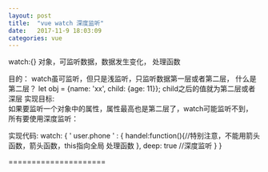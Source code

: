 ```yaml
---
layout: post
title:  "vue watch 深度监听"
date:   2017-11-9 18:03:09
categories: vue
---
```

watch:{} 对象，可监听数据，数据发生变化， 处理函数

目的： watch虽可监听，但只是浅监听，只监听数据第一层或者第二层，
什么是第二层？
 let obj = {name: 'xx', child: {age: 11}};
  child之后的值就为第二层或者深层
实现目标:  
   如果要监听一个对象中的属性，属性最高也是第二层了，watch可能监听不到，
 所有要使用深度监听：

实现代码:
watch: {
	' user.phone ' : {
		handel:function(){//特别注意，不能用箭头函数，箭头函数，this指向全局
		处理函数
		},
		deep: true    //深度监听
	}
}

=====================
